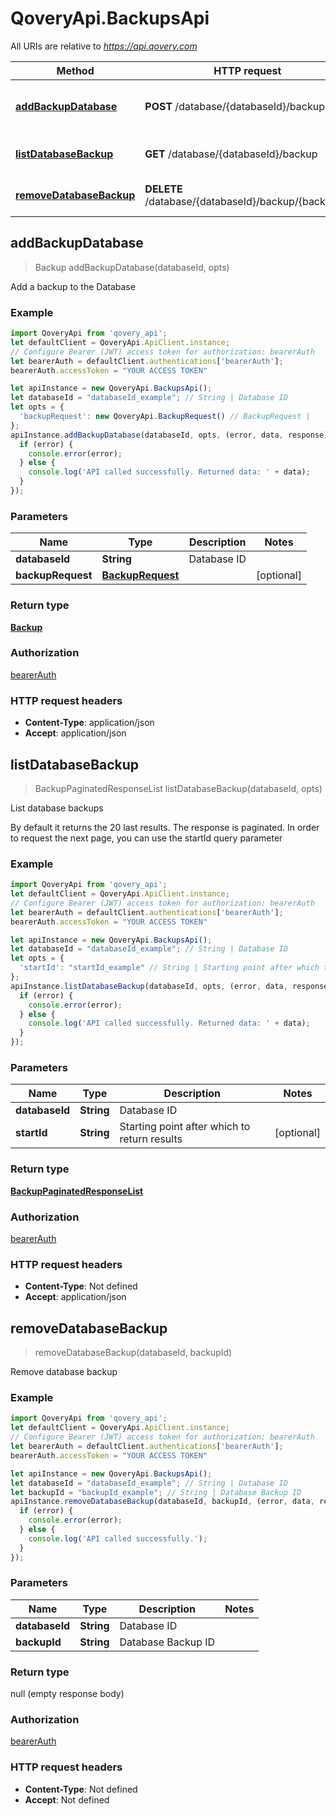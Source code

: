 # QoveryApi.BackupsApi

All URIs are relative to *https://api.qovery.com*

Method | HTTP request | Description
------------- | ------------- | -------------
[**addBackupDatabase**](BackupsApi.md#addBackupDatabase) | **POST** /database/{databaseId}/backup | Add a backup to the Database 
[**listDatabaseBackup**](BackupsApi.md#listDatabaseBackup) | **GET** /database/{databaseId}/backup | List database  backups
[**removeDatabaseBackup**](BackupsApi.md#removeDatabaseBackup) | **DELETE** /database/{databaseId}/backup/{backupId} | Remove database  backup



## addBackupDatabase

> Backup addBackupDatabase(databaseId, opts)

Add a backup to the Database 

### Example

```javascript
import QoveryApi from 'qovery_api';
let defaultClient = QoveryApi.ApiClient.instance;
// Configure Bearer (JWT) access token for authorization: bearerAuth
let bearerAuth = defaultClient.authentications['bearerAuth'];
bearerAuth.accessToken = "YOUR ACCESS TOKEN"

let apiInstance = new QoveryApi.BackupsApi();
let databaseId = "databaseId_example"; // String | Database ID
let opts = {
  'backupRequest': new QoveryApi.BackupRequest() // BackupRequest | 
};
apiInstance.addBackupDatabase(databaseId, opts, (error, data, response) => {
  if (error) {
    console.error(error);
  } else {
    console.log('API called successfully. Returned data: ' + data);
  }
});
```

### Parameters


Name | Type | Description  | Notes
------------- | ------------- | ------------- | -------------
 **databaseId** | **String**| Database ID | 
 **backupRequest** | [**BackupRequest**](BackupRequest.md)|  | [optional] 

### Return type

[**Backup**](Backup.md)

### Authorization

[bearerAuth](../README.md#bearerAuth)

### HTTP request headers

- **Content-Type**: application/json
- **Accept**: application/json


## listDatabaseBackup

> BackupPaginatedResponseList listDatabaseBackup(databaseId, opts)

List database  backups

By default it returns the 20 last results. The response is paginated. In order to request the next page, you can use the startId query parameter

### Example

```javascript
import QoveryApi from 'qovery_api';
let defaultClient = QoveryApi.ApiClient.instance;
// Configure Bearer (JWT) access token for authorization: bearerAuth
let bearerAuth = defaultClient.authentications['bearerAuth'];
bearerAuth.accessToken = "YOUR ACCESS TOKEN"

let apiInstance = new QoveryApi.BackupsApi();
let databaseId = "databaseId_example"; // String | Database ID
let opts = {
  'startId': "startId_example" // String | Starting point after which to return results
};
apiInstance.listDatabaseBackup(databaseId, opts, (error, data, response) => {
  if (error) {
    console.error(error);
  } else {
    console.log('API called successfully. Returned data: ' + data);
  }
});
```

### Parameters


Name | Type | Description  | Notes
------------- | ------------- | ------------- | -------------
 **databaseId** | **String**| Database ID | 
 **startId** | **String**| Starting point after which to return results | [optional] 

### Return type

[**BackupPaginatedResponseList**](BackupPaginatedResponseList.md)

### Authorization

[bearerAuth](../README.md#bearerAuth)

### HTTP request headers

- **Content-Type**: Not defined
- **Accept**: application/json


## removeDatabaseBackup

> removeDatabaseBackup(databaseId, backupId)

Remove database  backup

### Example

```javascript
import QoveryApi from 'qovery_api';
let defaultClient = QoveryApi.ApiClient.instance;
// Configure Bearer (JWT) access token for authorization: bearerAuth
let bearerAuth = defaultClient.authentications['bearerAuth'];
bearerAuth.accessToken = "YOUR ACCESS TOKEN"

let apiInstance = new QoveryApi.BackupsApi();
let databaseId = "databaseId_example"; // String | Database ID
let backupId = "backupId_example"; // String | Database Backup ID
apiInstance.removeDatabaseBackup(databaseId, backupId, (error, data, response) => {
  if (error) {
    console.error(error);
  } else {
    console.log('API called successfully.');
  }
});
```

### Parameters


Name | Type | Description  | Notes
------------- | ------------- | ------------- | -------------
 **databaseId** | **String**| Database ID | 
 **backupId** | **String**| Database Backup ID | 

### Return type

null (empty response body)

### Authorization

[bearerAuth](../README.md#bearerAuth)

### HTTP request headers

- **Content-Type**: Not defined
- **Accept**: Not defined

